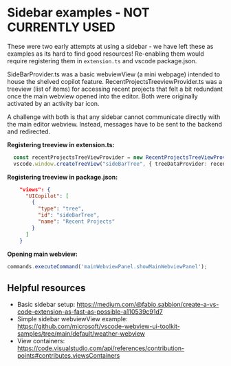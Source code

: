 # Sidebar examples - NOT CURRENTLY USED

These were two early attempts at using a sidebar - we have left these as examples as its hard to find good resources! Re-enabling them would require registering them in `extension.ts` and vscode package.json.

SideBarProvider.ts was a basic webviewView (a mini webpage) intended to house the shelved copilot feature. RecentProjectsTreeviewProvider.ts was a treeview (list of items) for accessing recent projects that felt a bit redundant once the main webview opened into the editor. Both were originally activated by an activity bar icon.

A challenge with both is that any sidebar cannot communicate directly with the main editor webview. Instead, messages have to be sent to the backend and redirected.

**Registering treeview in extension.ts:**

```Typescript
  const recentProjectsTreeViewProvider = new RecentProjectsTreeViewProvider(context);
  vscode.window.createTreeView("sideBarTree", { treeDataProvider: recentProjectsTreeViewProvider });
```

**Registering treeview in package.json:**

```JSON
    "views": {
      "UICopilot": [
        {
          "type": "tree",
          "id": "sideBarTree",
          "name": "Recent Projects"
        }
      ]
    }
```

**Opening main webview:**

```Typescript
commands.executeCommand('mainWebviewPanel.showMainWebviewPanel');
```

## Helpful resources

- Basic sidebar setup: https://medium.com/@fabio.sabbion/create-a-vs-code-extension-as-fast-as-possible-a110539c91d7
- Simple sidebar webviewView example: https://github.com/microsoft/vscode-webview-ui-toolkit-samples/tree/main/default/weather-webview
- View containers: https://code.visualstudio.com/api/references/contribution-points#contributes.viewsContainers
